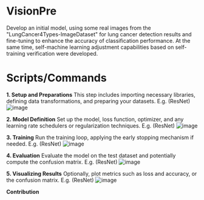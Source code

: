 # VisionPre
Develop an initial model, using some real images from the "LungCancer4Types-ImageDataset" for lung cancer detection results and fine-tuning to enhance the accuracy of classification performance. At the same time, self-machine learning adjustment capabilities based on self-training verification were developed.

# Scripts/Commands
**1. Setup and Preparations**
This step includes importing necessary libraries, defining data transformations, and preparing your datasets.
E.g. (ResNet)
![image](https://github.com/RuolongMao/VisionPre/assets/94766074/5eccd95b-5110-4d38-8064-4ea474ad40be)

**2. Model Definition**
Set up the model, loss function, optimizer, and any learning rate schedulers or regularization techniques.
E.g. (ResNet)
![image](https://github.com/RuolongMao/VisionPre/assets/94766074/bef9e3e5-4d2d-4aa5-ae3d-cfb32a2acb63)

**3. Training**
Run the training loop, applying the early stopping mechanism if needed.
E.g. (ResNet)
![image](https://github.com/RuolongMao/VisionPre/assets/94766074/9008bfbb-69bf-44ee-a12a-d7331d40c7be)

**4. Evaluation**
Evaluate the model on the test dataset and potentially compute the confusion matrix.
E.g. (ResNet)
![image](https://github.com/RuolongMao/VisionPre/assets/94766074/b2049b24-154c-4a90-ad82-d2c74e7e8c8a)


**5. Visualizing Results**
Optionally, plot metrics such as loss and accuracy, or the confusion matrix.
E.g. (ResNet)
![image](https://github.com/RuolongMao/VisionPre/assets/94766074/a5809ad2-63ef-4654-b60b-a298950d76b7)

**Contribution**
